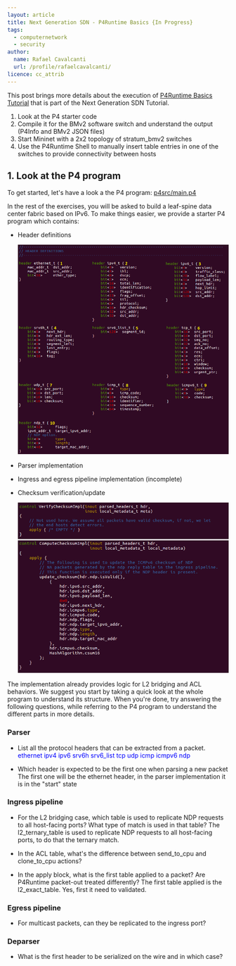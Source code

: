 ```yaml
---
layout: article
title: Next Generation SDN - P4Runtime Basics {In Progress}
tags:
  - computernetwork
  - security
author:
  name: Rafael Cavalcanti
  url: /profile/rafaelcavalcanti/
licence: cc_attrib
---
```


This post brings more details about the execution of [P4Runtime Basics Tutorial](https://github.com/opennetworkinglab/ngsdn-tutorial/blob/advanced/EXERCISE-1.md) that is part of the Next Generation SDN Tutorial.

1. Look at the P4 starter code
2. Compile it for the BMv2 software switch and understand the output (P4Info and BMv2 JSON files)
3. Start Mininet with a 2x2 topology of stratum_bmv2 switches
4. Use the P4Runtime Shell to manually insert table entries in one of the switches to provide connectivity between hosts

## 1. Look at the P4 program
To get started, let's have a look a the P4 program: [p4src/main.p4](https://github.com/dr-kino/ngsdn-tutorial/blob/advanced/p4src/main.p4)

In the rest of the exercises, you will be asked to build a leaf-spine data center fabric based on IPv6. To make things easier, we provide a starter P4 program which contains:

* Header definitions

    <div style="text-align:center"><img src="/images/posts/00019-A.png" /></div>

* Parser implementation
* Ingress and egress pipeline implementation (incomplete)
* Checksum verification/update

    <div style="text-align:center"><img src="/images/posts/00019-E.png" /></div>
    <div style="text-align:center"><img src="/images/posts/00019-D.png" /></div>

The implementation already provides logic for L2 bridging and ACL behaviors. We suggest you start by taking a quick look at the whole program to understand its structure. When you're done, try answering the following questions, while referring to the P4 program to understand the different parts in more details.

### Parser

* List all the protocol headers that can be extracted from a packet.
    <span style="color:blue">ethernet</span>
    <span style="color:blue">ipv4</span>
    <span style="color:blue">ipv6</span>
    <span style="color:blue">srv6h</span>
    <span style="color:blue">srv6_list</span>
    <span style="color:blue">tcp</span>
    <span style="color:blue">udp</span>
    <span style="color:blue">icmp</span>
    <span style="color:blue">icmpv6</span>
    <span style="color:blue">ndp</span>
    

* Which header is expected to be the first one when parsing a new packet
    The first one will be the ethernet header, in the parser implementation it is in the "start" state

### Ingress pipeline

* For the L2 bridging case, which table is used to replicate NDP requests to all host-facing ports? What type of match is used in that table?
    The l2_ternary_table is used to replicate NDP requests to all host-facing ports, to do that the ternary match.

* In the ACL table, what's the difference between send_to_cpu and clone_to_cpu actions?

* In the apply block, what is the first table applied to a packet? Are P4Runtime packet-out treated differently?
    The first table applied is the l2_exact_table. Yes, first it need to validated.
### Egress pipeline

* For multicast packets, can they be replicated to the ingress port?

### Deparser

* What is the first header to be serialized on the wire and in which case?
